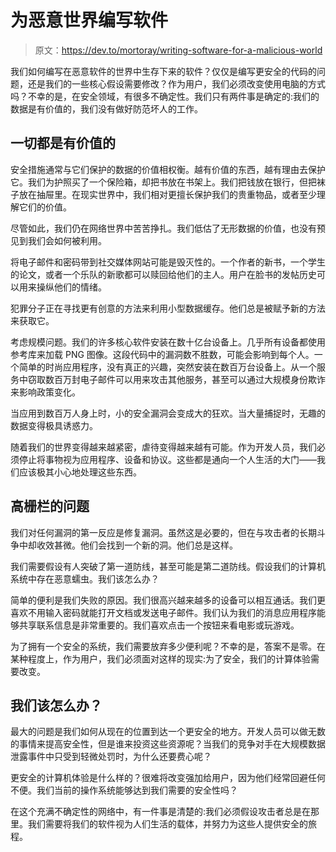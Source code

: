 # 为恶意世界编写软件

> 原文：<https://dev.to/mortoray/writing-software-for-a-malicious-world>

我们如何编写在恶意软件的世界中生存下来的软件？仅仅是编写更安全的代码的问题，还是我们的一些核心假设需要修改？作为用户，我们必须改变使用电脑的方式吗？不幸的是，在安全领域，有很多不确定性。我们只有两件事是确定的:我们的数据是有价值的，我们没有做好防范坏人的工作。

## 一切都是有价值的

安全措施通常与它们保护的数据的价值相权衡。越有价值的东西，越有理由去保护它。我们为护照买了一个保险箱，却把书放在书架上。我们把钱放在银行，但把袜子放在抽屉里。在现实世界中，我们相对更擅长保护我们的贵重物品，或者至少理解它们的价值。

尽管如此，我们仍在网络世界中苦苦挣扎。我们低估了无形数据的价值，也没有预见到我们会如何被利用。

将电子邮件和密码带到社交媒体网站可能是毁灭性的。一个作者的新书，一个学生的论文，或者一个乐队的新歌都可以赎回给他们的主人。用户在脸书的发帖历史可以用来操纵他们的情绪。

犯罪分子正在寻找更有创意的方法来利用小型数据缓存。他们总是被赋予新的方法来获取它。

考虑规模问题。我们的许多核心软件安装在数十亿台设备上。几乎所有设备都使用参考库来加载 PNG 图像。这段代码中的漏洞数不胜数，可能会影响到每个人。一个简单的时尚应用程序，没有真正的兴趣，突然安装在数百万台设备上。从一个服务中窃取数百万封电子邮件可以用来攻击其他服务，甚至可以通过大规模身份欺诈来影响政策变化。

当应用到数百万人身上时，小的安全漏洞会变成大的狂欢。当大量捕捉时，无趣的数据变得极具诱惑力。

随着我们的世界变得越来越紧密，虐待变得越来越有可能。作为开发人员，我们必须停止将事物视为应用程序、设备和协议。这些都是通向一个人生活的大门——我们应该极其小心地处理这些东西。

## 高栅栏的问题

我们对任何漏洞的第一反应是修复漏洞。虽然这是必要的，但在与攻击者的长期斗争中却收效甚微。他们会找到一个新的洞。他们总是这样。

我们需要假设有人突破了第一道防线，甚至可能是第二道防线。假设我们的计算机系统中存在恶意蠕虫。我们该怎么办？

简单的便利是我们失败的原因。我们很高兴越来越多的设备可以相互通话。我们更喜欢不用输入密码就能打开文档或发送电子邮件。我们认为我们的消息应用程序能够共享联系信息是非常重要的。我们喜欢点击一个按钮来看电影或玩游戏。

为了拥有一个安全的系统，我们需要放弃多少便利呢？不幸的是，答案不是零。在某种程度上，作为用户，我们必须面对这样的现实:为了安全，我们的计算体验需要改变。

## 我们该怎么办？

最大的问题是我们如何从现在的位置到达一个更安全的地方。开发人员可以做无数的事情来提高安全性，但是谁来投资这些资源呢？当我们的竞争对手在大规模数据泄露事件中只受到轻微处罚时，为什么还要费心呢？

更安全的计算机体验是什么样的？很难将改变强加给用户，因为他们经常回避任何不便。我们当前的操作系统能够达到我们需要的安全性吗？

在这个充满不确定性的网络中，有一件事是清楚的:我们必须假设攻击者总是在那里。我们需要将我们的软件视为人们生活的载体，并努力为这些人提供安全的旅程。